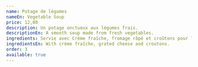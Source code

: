 ```yaml
---
name: Potage de légumes
nameEn: Vegetable Soup
price: 12,00
description: Un potage onctueux aux légumes frais.
descriptionEn: A smooth soup made from fresh vegetables.
ingredients: Servie avec Crème fraîche, fromage râpé et croûtons pour la gourmandise.
ingredientsEn: With crème fraîche, grated cheese and croutons.
order: 3
available: true
---
```

